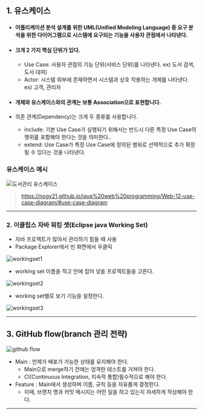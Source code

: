 ## 1. 유스케이스 
- #### 어플리케이션 분석 설계를 위한 UML(Unified Modeling Language) 중 요구 분석을 위한 다이어그램으로 시스템에 요구되는 기능을 사용자 관점에서 나타낸다.

 - #### 크게 2 가지 핵심 단위가 있다.
	 - Use Case: 사용자 관점의 기능 단위(서비스 단위)를 나타낸다. ex) 도서 검색, 도서 대여)
	 - Actor: 시스템 외부에 존재하면서 시스템과 상호 작용하는 개체를 나타낸다. ex) 고객, 관리자
- #### 개체와 유스케이스와의 관계는 보통 Association으로 표현합니다.
- 의존 관계(Dependency)는 크게 두 종류를 사용합니다.
	- include: 기본 Use Case가 실행되기 위해서는 반드시 다른 특정 Use Case의 행위를 포함해야 한다는 것을 의미한다..
	- extend: Use Case가 특정 Use Case에 정의된 행위로 선택적으로 추가 확장될 수 있다는 것을 나타낸다.

### 유스케이스 예시

![도서관리 유스케이스](https://github.com/LeeKangHo1/My-Java-study/assets/171015955/8e2657bd-2da9-4fd4-b4f8-c84f0d92fc30)

>https://nogy21.github.io/java%20web%20programming/Web-12-use-case-diagram/#use-case-diagram

---
### 2. 이클립스 자바 워킹 셋(Eclipse java Working Set)
- 자바 프로젝트가 많아서 관리하기 힘들 때 사용
- Package Explorer에서 빈 화면에서 우클릭

![workingset1](https://github.com/LeeKangHo1/My-Java-study/assets/171015955/010ae073-281c-4d72-b982-3144c521cd6d)

- working set 이름을 적고 안에 집어 넣을 프로젝트들을 고른다. 

![workingset2](https://github.com/LeeKangHo1/My-Java-study/assets/171015955/2d4b1ae0-489a-47fb-8370-91ee54e6633d)

- working set별로 보기 기능을 설정한다.

![workingset3](https://github.com/LeeKangHo1/My-Java-study/assets/171015955/f40484d7-4b80-448d-9f24-756e1de60628)

---
## 3. GitHub flow(branch 관리 전략)

![github flow](https://github.com/LeeKangHo1/My-Java-study/assets/171015955/b6870c5a-e640-40b7-a070-3b4d47542f9d)

- Main : 언제가 배포가 가능한 상태를 유지해야 한다.
	- Main으로 merge하기 전에는 엄격한 테스트를 거쳐야 한다. 
	- CI(Continuous Integration, 지속적 통합)필수적으로 해야 한다.
- Feature : Main에서 생성하며 이름, 규칙 등을 자유롭게 결정한다.
	- 이때, 브랜치 명과 커밋 메시지는 어떤 일을 하고 있는지 자세하게 작성해야 한다.
---


